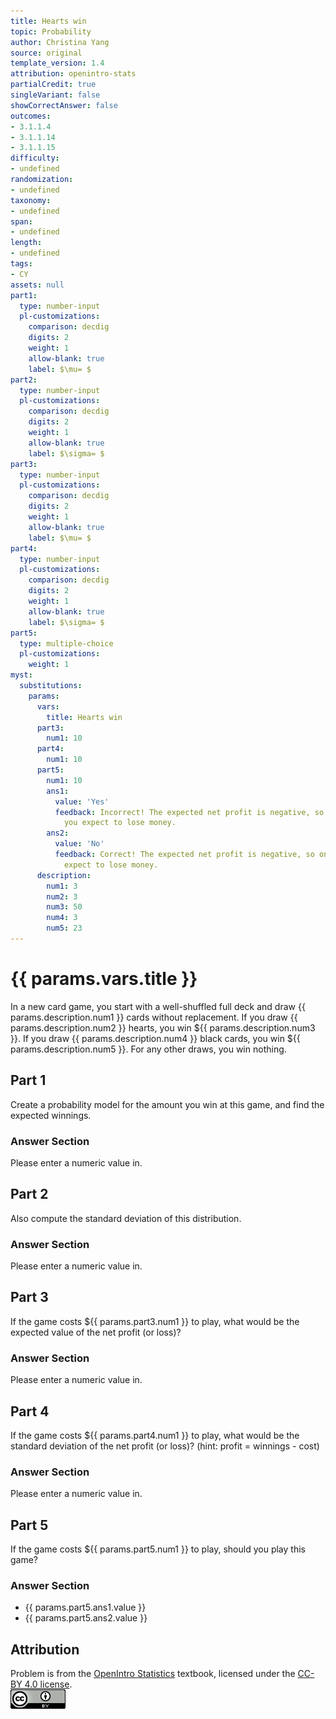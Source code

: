 ```yaml
---
title: Hearts win
topic: Probability
author: Christina Yang
source: original
template_version: 1.4
attribution: openintro-stats
partialCredit: true
singleVariant: false
showCorrectAnswer: false
outcomes:
- 3.1.1.4
- 3.1.1.14
- 3.1.1.15
difficulty:
- undefined
randomization:
- undefined
taxonomy:
- undefined
span:
- undefined
length:
- undefined
tags:
- CY
assets: null
part1:
  type: number-input
  pl-customizations:
    comparison: decdig
    digits: 2
    weight: 1
    allow-blank: true
    label: $\mu= $
part2:
  type: number-input
  pl-customizations:
    comparison: decdig
    digits: 2
    weight: 1
    allow-blank: true
    label: $\sigma= $
part3:
  type: number-input
  pl-customizations:
    comparison: decdig
    digits: 2
    weight: 1
    allow-blank: true
    label: $\mu= $
part4:
  type: number-input
  pl-customizations:
    comparison: decdig
    digits: 2
    weight: 1
    allow-blank: true
    label: $\sigma= $
part5:
  type: multiple-choice
  pl-customizations:
    weight: 1
myst:
  substitutions:
    params:
      vars:
        title: Hearts win
      part3:
        num1: 10
      part4:
        num1: 10
      part5:
        num1: 10
        ans1:
          value: 'Yes'
          feedback: Incorrect! The expected net profit is negative, so on average
            you expect to lose money.
        ans2:
          value: 'No'
          feedback: Correct! The expected net profit is negative, so on average you
            expect to lose money.
      description:
        num1: 3
        num2: 3
        num3: 50
        num4: 3
        num5: 23
---
```

# {{ params.vars.title }}
<div class="mathjax_ignore">
In a new card game, you start with a well-shuffled full deck and draw {{ params.description.num1 }} cards without replacement. If you draw {{ params.description.num2 }} hearts, you win ${{ params.description.num3 }}. If you draw {{ params.description.num4 }} black cards, you win ${{ params.description.num5 }}. For any other draws, you win nothing.
</div>

## Part 1

Create a probability model for the amount you win at this game, and find the expected winnings.

### Answer Section

Please enter a numeric value in.

## Part 2

Also compute the standard deviation of this distribution.

### Answer Section

Please enter a numeric value in.

## Part 3

If the game costs ${{ params.part3.num1 }} to play, what would be the expected value of the net profit (or loss)?

### Answer Section

Please enter a numeric value in.

## Part 4

If the game costs ${{ params.part4.num1 }} to play, what would be the standard deviation of the net profit (or loss)? (hint: profit = winnings - cost)

### Answer Section

Please enter a numeric value in.

## Part 5

If the game costs ${{ params.part5.num1 }} to play, should you play this game?

### Answer Section

- {{ params.part5.ans1.value }}
- {{ params.part5.ans2.value }}

## Attribution

Problem is from the [OpenIntro Statistics](https://openintro.org/book/os/) textbook, licensed under the [CC-BY 4.0 license](https://creativecommons.org/licenses/by/4.0/).<br>![Image representing the Creative Commons 4.0 BY license.](https://raw.githubusercontent.com/firasm/bits/master/by.png)